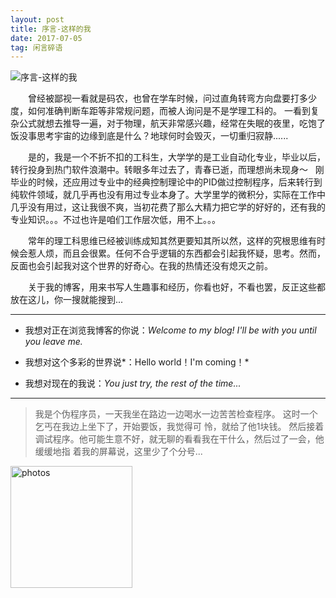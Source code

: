 ```yaml
---
layout: post
title: 序言-这样的我
date: 2017-07-05 
tag: 闲言碎语
---
```



 ![序言-这样的我](http://osg1u3s09.bkt.clouddn.com/image/jpg/material/DSC_Tianjin%20%28small%29.jpg)

　　曾经被鄙视一看就是码农，也曾在学车时候，问过直角转弯方向盘要打多少度，如何准确判断车距等非常规问题，而被人询问是不是学理工科的。
一看到复杂公式就想去推导一遍，对于物理，航天非常感兴趣，经常在失眠的夜里，吃饱了饭没事思考宇宙的边缘到底是什么？地球何时会毁灭，一切重归寂静......

　　是的，我是一个不折不扣的工科生，大学学的是工业自动化专业，毕业以后，转行投身到热门软件浪潮中。转眼多年过去了，青春已逝，而理想尚未现身～
    刚毕业的时候，还应用过专业中的经典控制理论中的PID做过控制程序，后来转行到纯软件领域，就几乎再也没有用过专业本身了。大学里学的微积分，实际在工作中几乎没有用过，这让我很不爽，当初花费了那么大精力把它学的好好的，还有我的专业知识。。。不过也许是咱们工作层次低，用不上。。。

　　常年的理工科思维已经被训练成知其然更要知其所以然，这样的究根思维有时候会惹人烦，而且会很累。任何不合乎逻辑的东西都会引起我怀疑，思考。然而，反面也会引起我对这个世界的好奇心。在我的热情还没有熄灭之前。
   
<p></p>

　　关于我的博客，用来书写人生趣事和经历，你看也好，不看也罢，反正这些都放在这儿，你一搜就能搜到... 
   
-----------------

- 我想对正在浏览我博客的你说：*Welcome to my blog! I'll be with you until you leave me.*


- 我想对这个多彩的世界说*：Hello world！I'm coming！*


- 我想对现在的我说：*You just try, the rest of the time...*

-----------------

> 我是个伪程序员，一天我坐在路边一边喝水一边苦苦检查程序。 这时一个乞丐在我边上坐下了，开始要饭，我觉得可
> 怜，就给了他1块钱。 然后接着调试程序。他可能生意不好，就无聊的看看我在干什么，然后过了一会，他缓缓地指
> 着我的屏幕说，这里少了个分号... 

<a href="/photos/" target="_blank"><img src="http://omjh2j5h3.bkt.clouddn.com/%E5%A4%A9%E7%AD%96.jpg" width="195" height="195" alt="photos"/></a>

